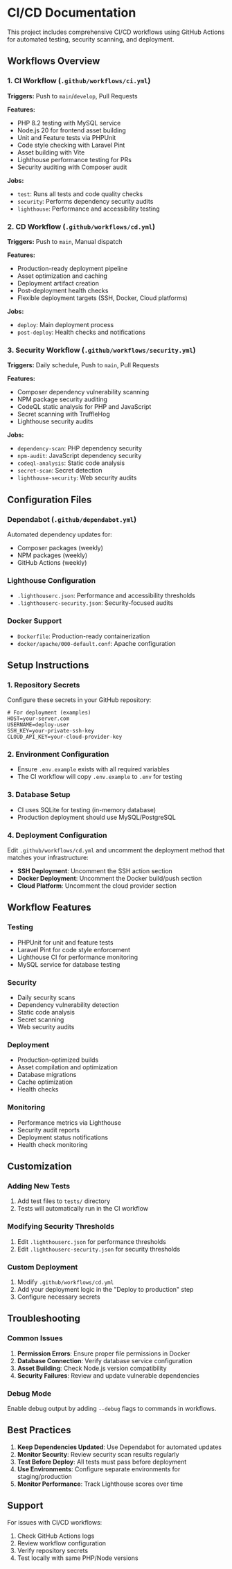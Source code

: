 # CI/CD Documentation

This project includes comprehensive CI/CD workflows using GitHub Actions for automated testing, security scanning, and deployment.

## Workflows Overview

### 1. CI Workflow (`.github/workflows/ci.yml`)
**Triggers:** Push to `main`/`develop`, Pull Requests

**Features:**
- PHP 8.2 testing with MySQL service
- Node.js 20 for frontend asset building
- Unit and Feature tests via PHPUnit
- Code style checking with Laravel Pint
- Asset building with Vite
- Lighthouse performance testing for PRs
- Security auditing with Composer audit

**Jobs:**
- `test`: Runs all tests and code quality checks
- `security`: Performs dependency security audits
- `lighthouse`: Performance and accessibility testing

### 2. CD Workflow (`.github/workflows/cd.yml`)
**Triggers:** Push to `main`, Manual dispatch

**Features:**
- Production-ready deployment pipeline
- Asset optimization and caching
- Deployment artifact creation
- Post-deployment health checks
- Flexible deployment targets (SSH, Docker, Cloud platforms)

**Jobs:**
- `deploy`: Main deployment process
- `post-deploy`: Health checks and notifications

### 3. Security Workflow (`.github/workflows/security.yml`)
**Triggers:** Daily schedule, Push to `main`, Pull Requests

**Features:**
- Composer dependency vulnerability scanning
- NPM package security auditing
- CodeQL static analysis for PHP and JavaScript
- Secret scanning with TruffleHog
- Lighthouse security audits

**Jobs:**
- `dependency-scan`: PHP dependency security
- `npm-audit`: JavaScript dependency security
- `codeql-analysis`: Static code analysis
- `secret-scan`: Secret detection
- `lighthouse-security`: Web security audits

## Configuration Files

### Dependabot (`.github/dependabot.yml`)
Automated dependency updates for:
- Composer packages (weekly)
- NPM packages (weekly)
- GitHub Actions (weekly)

### Lighthouse Configuration
- `.lighthouserc.json`: Performance and accessibility thresholds
- `.lighthouserc-security.json`: Security-focused audits

### Docker Support
- `Dockerfile`: Production-ready containerization
- `docker/apache/000-default.conf`: Apache configuration

## Setup Instructions

### 1. Repository Secrets
Configure these secrets in your GitHub repository:

```
# For deployment (examples)
HOST=your-server.com
USERNAME=deploy-user
SSH_KEY=your-private-ssh-key
CLOUD_API_KEY=your-cloud-provider-key
```

### 2. Environment Configuration
- Ensure `.env.example` exists with all required variables
- The CI workflow will copy `.env.example` to `.env` for testing

### 3. Database Setup
- CI uses SQLite for testing (in-memory database)
- Production deployment should use MySQL/PostgreSQL

### 4. Deployment Configuration
Edit `.github/workflows/cd.yml` and uncomment the deployment method that matches your infrastructure:

- **SSH Deployment**: Uncomment the SSH action section
- **Docker Deployment**: Uncomment the Docker build/push section
- **Cloud Platform**: Uncomment the cloud provider section

## Workflow Features

### Testing
- PHPUnit for unit and feature tests
- Laravel Pint for code style enforcement
- Lighthouse CI for performance monitoring
- MySQL service for database testing

### Security
- Daily security scans
- Dependency vulnerability detection
- Static code analysis
- Secret scanning
- Web security audits

### Deployment
- Production-optimized builds
- Asset compilation and optimization
- Database migrations
- Cache optimization
- Health checks

### Monitoring
- Performance metrics via Lighthouse
- Security audit reports
- Deployment status notifications
- Health check monitoring

## Customization

### Adding New Tests
1. Add test files to `tests/` directory
2. Tests will automatically run in the CI workflow

### Modifying Security Thresholds
1. Edit `.lighthouserc.json` for performance thresholds
2. Edit `.lighthouserc-security.json` for security thresholds

### Custom Deployment
1. Modify `.github/workflows/cd.yml`
2. Add your deployment logic in the "Deploy to production" step
3. Configure necessary secrets

## Troubleshooting

### Common Issues
1. **Permission Errors**: Ensure proper file permissions in Docker
2. **Database Connection**: Verify database service configuration
3. **Asset Building**: Check Node.js version compatibility
4. **Security Failures**: Review and update vulnerable dependencies

### Debug Mode
Enable debug output by adding `--debug` flags to commands in workflows.

## Best Practices

1. **Keep Dependencies Updated**: Use Dependabot for automated updates
2. **Monitor Security**: Review security scan results regularly
3. **Test Before Deploy**: All tests must pass before deployment
4. **Use Environments**: Configure separate environments for staging/production
5. **Monitor Performance**: Track Lighthouse scores over time

## Support

For issues with CI/CD workflows:
1. Check GitHub Actions logs
2. Review workflow configuration
3. Verify repository secrets
4. Test locally with same PHP/Node versions
